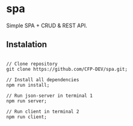 # spa
Simple SPA + CRUD &amp; REST API.

## Instalation

```

// Clone repository
git clone https://github.com/CFP-DEV/spa.git;

// Install all dependencies
npm run install;

// Run json-server in terminal 1
npm run server;

// Run client in terminal 2
npm run client;

```

